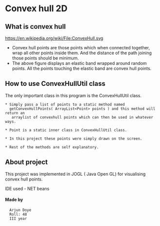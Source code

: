 # Convex hull 2D




## What is convex hull
https://en.wikipedia.org/wiki/File:ConvexHull.svg



* Convex hull points are those points which when connected together, wrap all other points inside them. And the distance of the path joining those points should be minimum.
* The above figure displays an elastic band wrapped around random points. All the points touching the elastic band are convex hull points.



## How to use ConvexHullUtil class


The only important class in this program is the ConvexHullUtil class. 



    * Simply pass a list of points to a static method named
      getConvexHullPoints( ArrayList<Point> points ) and this method will return an 
       arraylist of convexhull points which can then be used in whatever ways. 
       
    * Point is a static inner class in ConvexHullUtil class.
    
    * In this project these points were simply drawn on the screen.
    
    * Rest of the methods are self explanatory.




## About project



 This project was implemented in  JOGL ( Java Open GL) for visualising convex hull points. 
 
 IDE used - NET beans 


#### Made by 


      Arjun Doye 
      Roll: 48
      III year

